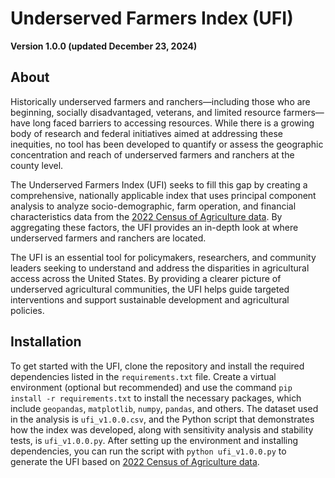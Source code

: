 # Underserved Farmers Index (UFI)
**Version 1.0.0 (updated December 23, 2024)**

## About

Historically underserved farmers and ranchers—including those who are beginning, socially disadvantaged, veterans, and limited resource farmers—have long faced barriers to accessing resources. While there is a growing body of research and federal initiatives aimed at addressing these inequities, no tool has been developed to quantify or assess the geographic concentration and reach of underserved farmers and ranchers at the county level.

The Underserved Farmers Index (UFI) seeks to fill this gap by creating a comprehensive, nationally applicable index that uses principal component analysis to analyze socio-demographic, farm operation, and financial characteristics data from the [2022 Census of Agriculture data]([url](https://quickstats.nass.usda.gov)). By aggregating these factors, the UFI provides an in-depth look at where underserved farmers and ranchers are located.

The UFI is an essential tool for policymakers, researchers, and community leaders seeking to understand and address the disparities in agricultural access across the United States. By providing a clearer picture of underserved agricultural communities, the UFI helps guide targeted interventions and support sustainable development and agricultural policies.

## Installation

To get started with the UFI, clone the repository and install the required dependencies listed in the ``requirements.txt`` file. Create a virtual environment (optional but recommended) and use the command ``pip install -r requirements.txt`` to install the necessary packages, which include ``geopandas``, ``matplotlib``, ``numpy``, ``pandas``, and others. The dataset used in the analysis is ``ufi_v1.0.0.csv``, and the Python script that demonstrates how the index was developed, along with sensitivity analysis and stability tests, is ``ufi_v1.0.0.py``. After setting up the environment and installing dependencies, you can run the script with ``python ufi_v1.0.0.py`` to generate the UFI based on [2022 Census of Agriculture data]([url](https://quickstats.nass.usda.gov)).
